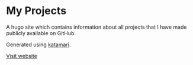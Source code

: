 # My Projects
A hugo site which contains information about all projects that I have made publicly available on GitHub.

Generated using [katamari](https://sidv.dev/katamari).

[Visit website](https://projects.sidv.dev)

